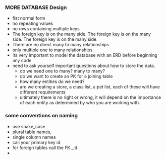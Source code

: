 ### MORE DATABASE Design
- fist normal form
- no repeating values
- no rows containing multiple keys
- The foreign key is on the many side. The foreign key is on the many side. The foreign key is on the many side.
- There are no direct many to many relationships
- only multiple one to many relationships
- Its very important to model the database with an ERD before beginning any code
- need to ask yourself important questions about how to store the data.
  - do we need one to many? many to many?
  - do we want to create an PK for a joining table
  - how many entities do we need?
  - are we creating a store, a class list, a pet list, each of these will have different requirements
  - ultimately there is no right or wrong, it will depend on the importance of each entity as determined by who you are working with.
  

### some conventions on naming
- use snake_case
- plural table names,
- single column names
- call your primary key id
- for foreign tables call the FK <table>_id
- 

